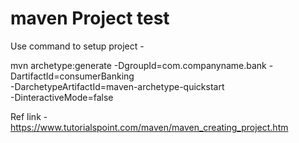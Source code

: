 # maven Project test


Use command to setup project -

mvn archetype:generate -DgroupId=com.companyname.bank
-DartifactId=consumerBanking  \
-DarchetypeArtifactId=maven-archetype-quickstart \
-DinteractiveMode=false

Ref link - 
https://www.tutorialspoint.com/maven/maven_creating_project.htm
